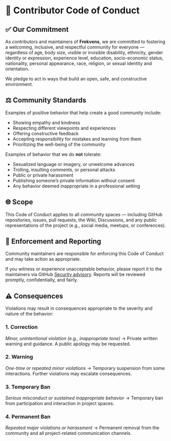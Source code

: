 # 📜 Contributor Code of Conduct

## ✅ Our Commitment

As contributors and maintainers of **Frekvens**, we are committed to fostering a welcoming, inclusive, and respectful community for everyone — regardless of age, body size, visible or invisible disability, ethnicity, gender identity or expression, experience level, education, socio-economic status, nationality, personal appearance, race, religion, or sexual identity and orientation.

We pledge to act in ways that build an open, safe, and constructive environment.

## ⚖️ Community Standards

Examples of positive behavior that help create a good community include:

- Showing empathy and kindness
- Respecting different viewpoints and experiences
- Offering constructive feedback
- Accepting responsibility for mistakes and learning from them
- Prioritizing the well-being of the community

Examples of behavior that we do **not** tolerate:

- Sexualized language or imagery, or unwelcome advances
- Trolling, insulting comments, or personal attacks
- Public or private harassment
- Publishing someone’s private information without consent
- Any behavior deemed inappropriate in a professional setting

## 🌐 Scope

This Code of Conduct applies to all community spaces — including GitHub repositories, issues, pull requests, the Wiki, Discussions, and any public representations of the project (e.g., social media, meetups, or conferences).

## 🚨 Enforcement and Reporting

Community maintainers are responsible for enforcing this Code of Conduct and may take action as appropriate.

If you witness or experience unacceptable behavior, please report it to the maintainers via GitHub [Security advisory](https://github.com/VIPnytt/Frekvens/security). Reports will be reviewed promptly, confidentially, and fairly.

## ⚠️ Consequences

Violations may result in consequences appropriate to the severity and nature of the behavior:

### 1. Correction

*Minor, unintentional violation (e.g., inappropriate tone)*
→ Private written warning and guidance. A public apology may be requested.

### 2. Warning

*One-time or repeated minor violations*
→ Temporary suspension from some interactions. Further violations may escalate consequences.

### 3. Temporary Ban

*Serious misconduct or sustained inappropriate behavior*
→ Temporary ban from participation and interaction in project spaces.

### 4. Permanent Ban

*Repeated major violations or harassment*
→ Permanent removal from the community and all project-related communication channels.
